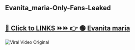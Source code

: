 
 ## Evanita_maria-Only-Fans-Leaked

# <h2><a href="https://clipsfans.com/Evanita_maria&ref=git">🔗 Click to LINKS ⏩⏩ 👉 🟢 Evanita maria </a></h2>

<a href="https://clipsfans.com/Evanita_maria&ref=git" rel="nofollow" data-target="animated-image.originalLink"><img src="https://i.ibb.co.com/xMMVF88/686577567.gif" alt="Viral Video Original" style="max-width: 100%; display: inline-block;" data-target="animated-image.originalImage"></a>
